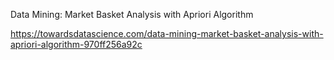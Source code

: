 
Data Mining: Market Basket Analysis with Apriori Algorithm

https://towardsdatascience.com/data-mining-market-basket-analysis-with-apriori-algorithm-970ff256a92c


